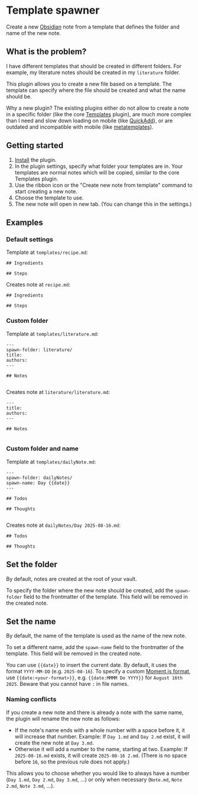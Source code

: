 # Template spawner

Create a new [Obsidian]() note from a template that defines the folder and name of the new note.

## What is the problem?

I have different templates that should be created in different folders. For example, my literature notes should be created in my `literature` folder.

This plugin allows you to create a new file based on a template. The template can specify where the file should be created and what the name should be.

Why a new plugin? The existing plugins either do not allow to create a note in a specific folder (like the core [Templates](https://help.obsidian.md/plugins/templates) plugin), are much more complex than I need and slow down loading on mobile (like [QuickAdd](https://github.com/chhoumann/quickadd)), or are outdated and incompatible with mobile (like [metatemplates](https://github.com/avirut/obsidian-metatemplates)).

## Getting started

1. [Install](https://help.obsidian.md/community-plugins) the plugin.
2. In the plugin settings, specify what folder your templates are in. Your templates are normal notes which will be copied, similar to the core Templates plugin.
3. Use the ribbon icon or the "Create new note from template" command to start creating a new note.
4. Choose the template to use.
5. The new note will open in new tab. (You can change this in the settings.)

## Examples

### Default settings

Template at `templates/recipe.md`:

```
## Ingredients

## Steps

```

Creates note at `recipe.md`:

```
## Ingredients

## Steps

```

### Custom folder

Template at `templates/literature.md`:

```
---
spawn-folder: literature/
title:
authors:
---

## Notes


```

Creates note at `literature/literature.md`:

```
---
title:
authors:
---

## Notes


```

### Custom folder and name

Template at `templates/dailyNote.md`:

```
---
spawn-folder: dailyNotes/
spawn-name: Day {{date}}
---

## Todos

## Thoughts


```

Creates note at `dailyNotes/Day 2025-08-16.md`:

```
## Todos

## Thoughts

```


## Set the folder

By default, notes are created at the root of your vault.

To specify the folder where the new note should be created, add the `spawn-folder` field to the frontmatter of the template. This field will be removed in the created note.

## Set the name

By default, the name of the template is used as the name of the new note.

To set a different name, add the `spawn-name` field to the frontmatter of the template. This field will be removed in the created note.

You can use `{{date}}` to insert the current date. By default, it uses the format `YYYY-MM-DD` (e.g. `2025-08-16`). To specify a custom [Moment.js format](https://momentjs.com/docs/#/displaying/format/), use `{{date:<your-format>}}`, e.g. `{{date:MMMM Do YYYY}}` for `August 16th 2025`. Beware that you cannot have `:` in file names.

### Naming conflicts

If you create a new note and there is already a note with the same name, the plugin will rename the new note as follows:

- If the note's name ends with a whole number with a space before it, it will increase that number. Example: If `Day 1.md` and `Day 2.md` exist, it will create the new note at `Day 3.md`.
- Otherwise it will add a number to the name, starting at two. Example: If `2025-08-16.md` exists, it will create `2025-08-16 2.md`. (There is no space before `16`, so the previous rule does not apply.)

This allows you to choose whether you would like to always have a number (`Day 1.md`, `Day 2.md`, `Day 3.md`, ...) or only when necessary (`Note.md`, `Note 2.md`, `Note 3.md`, ...).
